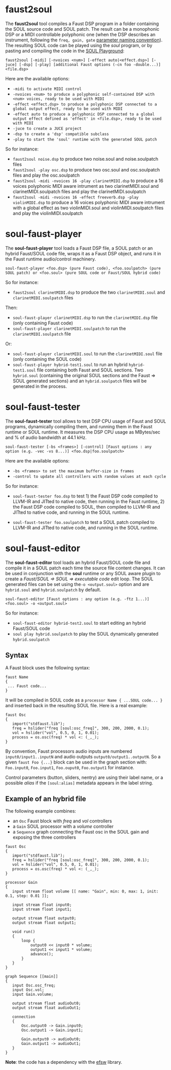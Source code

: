 # faust2soul

The **faust2soul** tool compiles a Faust DSP program in a folder containing the SOUL source code and SOUL patch.  The result can be a monophonic DSP or a MIDI controllable polyphonic one (when the DSP describes an instrument, following the `freq, gain, gate` [parameter naming convention](https://faust.grame.fr/doc/manual/index.html#midi-polyphony-support)). The resulting SOUL code can be played using the *soul* program, or by pasting and compiling the code in the [SOUL Playground](https://soul.dev/playground):

`faust2soul [-midi] [-nvoices <num>] [-effect auto|<effect.dsp>] [-juce] [-dsp] [-play] [additional Faust options (-cn foo -double...)] <file.dsp>`

Here are the available options:

- `-midi to activate MIDI control`
- `-nvoices <num> to produce a polyphonic self-contained DSP with <num> voices, ready to be used with MIDI`
- `-effect <effect.dsp> to produce a polyphonic DSP connected to a global output effect, ready to be used with MIDI`
- `-effect auto to produce a polyphonic DSP connected to a global output effect defined as 'effect' in <file.dsp>, ready to be used with MIDI`
- `-juce to create a JUCE project`
- `-dsp to create a 'dsp' compatible subclass`
- `-play to start the 'soul' runtime with the generated SOUL patch`

So for instance:

- `faust2soul noise.dsp` to produce two noise.soul and noise.soulpatch files
- `faust2soul -play osc.dsp` to produce two osc.soul  and osc.soulpatch files and play the osc.soulpatch
- `faust2soul -midi -nvoices 16 -play clarinetMIDI.dsp` to produce a 16 voices polyphonic MIDI aware intrument as two clarinetMIDI.soul and clarinetMIDI.soulpatch files and play the clarinetMIDI.soulpatch
- `faust2soul -midi -nvoices 16 -effect freeverb.dsp -play violinMIDI.dsp` to produce a 16 voices polyphonic MIDI aware intrument with a global effect as two violinMIDI.soul and violinMIDI.soulpatch files and play the violinMIDI.soulpatch

# soul-faust-player 

The **soul-faust-player** tool loads a Faust DSP file, a SOUL patch or an hybrid Faust/SOUL code file, wraps it as a Faust DSP object, and runs it in the Faust runtime audio/control machinery. 

`soul-faust-player <foo.dsp> (pure Faust code), <foo.soulpatch> (pure SOUL patch) or <foo.soul> (pure SOUL code or Faust/SOUL hybrid code)`

So for instance:

- `faust2soul clarinetMIDI.dsp` to produce the two `clarinetMIDI.soul` and `clarinetMIDI.soulpatch` files

Then:

- `soul-faust-player clarinetMIDI.dsp` to run the `clarinetMIDI.dsp` file (only containing Faust code)
- `soul-faust-player clarinetMIDI.soulpatch` to run the `clarinetMIDI.soulpatch` file

Or:

- `soul-faust-player clarinetMIDI.soul` to run the `clarinetMIDI.soul` file (only containing the SOUL code)
- `soul-faust-player hybrid-test1.soul` to run an hybrid `hybrid-test1.soul` file containing both Faust and SOUL sections. Two `hybrid.soul` (containing the original SOUL sections and the Faust => SOUL generated sections) and an `hybrid.soulpatch` files will be generated in the process.

# soul-faust-tester 

The **soul-faust-tester** tool allows to test DSP CPU usage of Faust and SOUL programs, dynamically compiling them, and running them in the Faust runtime or SOUL runtime. It measures the DSP CPU usage as MBytes/sec and % of audio bandwidth at 44.1 kHz.

`soul-faust-tester [-bs <frames>] [-control] [Faust options : any option (e.g. -vec -vs 8...)] <foo.dsp|foo.soulpatch>`

Here are the available options:

- `-bs <frames> to set the maximum buffer-size in frames`
- `-control to update all controllers with random values at each cycle`

So for instance:

- `soul-faust-tester foo.dsp` to test 1) the Faust DSP code compiled to LLVM-IR and JITted to native code, then running in the Faust runtime, 2) the Faust DSP code compiled to SOUL, then compiled to LLVM-IR and JITted to native code, and running in the SOUL runtime.

- `soul-faust-tester foo.soulpatch` to test a SOUL patch compiled to LLVM-IR and JITted to native code, and running in the SOUL runtime.

# soul-faust-editor

The **soul-faust-editor** tool loads an hybrid Faust/SOUL code file and compile it in a SOUL patch each time the source file content changes. It can be used in conjunction with the **soul** runtime or any SOUL aware plugin to create a *Faust/SOUL => SOUL => executable code* edit loop. The SOUL generated files can be set using the`-o <output.soul>` option and are `hybrid.soul` and  `hybrid.soulpatch` by default.

`soul-faust-editor [Faust options : any option (e.g. -ftz 1...)] <foo.soul> -o <output.soul>`

So for instance:

- `soul-faust-editor hybrid-test2.soul` to start editing an hybrid Faust/SOUL code
- `soul play hybrid.soulpatch` to play the SOUL dynamically generated `hybrid.soulpatch`

## Syntax

A Faust block uses the following syntax:

 ```
faust Name
{
  ... Faust code...
}
 ```

It will be compiled in SOUL code as a `processor Name { ...SOUL code... } ` and inserted back in the resulting SOUL file. Here is a real example:

 ```
faust Osc
{
    import("stdfaust.lib");
    freq = hslider("freq [soul:osc_freq]", 300, 200, 2000, 0.1);
    vol = hslider("vol", 0.5, 0, 1, 0.01);
    process = os.osc(freq) * vol <: (_,_);  
}
 ```

 By convention, Faust processors audio inputs are numbered `input0/input1..inputN` and audio outputs  `output0/output1..outputN`. So a given `faust Foo {...}` block can be used in the graph section with: `Foo.input0`,  `Foo.input1`, `Foo.ouput0`,  `Foo.output1` for instance.

Control parameters (button, sliders, nentry) are using their label name, or a possible *alias* if the `[soul:alias]` metadata appears in the label string.

## Example of an hybrid file

The following example combines:

- an `Osc` Faust block with *freq* and *vol* controllers
- a `Gain` SOUL processor with a *volume* controller
- a `Sequence` graph connecting the Faust osc in the SOUL gain and exposing the three controllers

 ```
faust Osc
{
    import("stdfaust.lib");
    freq = hslider("freq [soul:osc_freq]", 300, 200, 2000, 0.1);
    vol = hslider("vol", 0.5, 0, 1, 0.01);
    process = os.osc(freq) * vol <: (_,_);  
}

processor Gain
{
    input stream float volume [[ name: "Gain", min: 0, max: 1, init: 0.1, step: 0.01 ]]; 

    input stream float input0;
    input stream float input1;

    output stream float output0;
    output stream float output1;

    void run() 
    {
        loop {
            output0 << input0 * volume;
            output1 << input1 * volume;
            advance();
        }
    }
}

graph Sequence [[main]]
{
    input Osc.osc_freq;
    input Osc.vol;
    input Gain.volume;

    output stream float audioOut0;
    output stream float audioOut1;

    connection 
    {
        Osc.output0 -> Gain.input0;
        Osc.output1 -> Gain.input1;

        Gain.output0 -> audioOut0;
        Gain.output1 -> audioOut1;
    }
}
 ```

**Note**: the code has a dependency with the [efsw](https://github.com/havoc-io/efsw) library.

